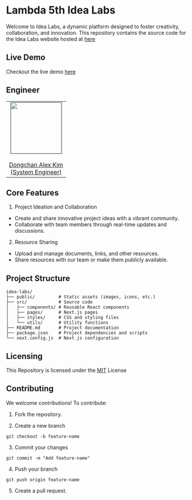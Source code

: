 # Lambda 5th Idea Labs
Welcome to Idea Labs, a dynamic platform designed to foster creativity, collaboration, and innovation. This repository contains the source code for the Idea Labs website hosted at [here](idea-labs.vercel.app.)

## Live Demo

Checkout the live demo [here](idea-labs.vercel.app.)

## Engineer
<table>
    <tr><td height="140px" align="center"> <a href=""https://github.com/Dongckim">
            <img src="https://avatars.githubusercontent.com/Dongckim" width="140px" /> <br><br> Dongchan Alex Kim<br>(System Engineer) </a> <br>
    </tr>
<table>

## Core Features

1. Project Ideation and Collaboration
- Create and share innovative project ideas with a vibrant community.
- Collaborate with team members through real-time updates and discussions.

2. Resource Sharing
- Upload and manage documents, links, and other resources.
- Share resources with our team or make them publicly available.

## Project Structure

```
idea-labs/
├── public/         # Static assets (images, icons, etc.)
├── src/            # Source code
│   ├── components/ # Reusable React components
│   ├── pages/      # Next.js pages
│   ├── styles/     # CSS and styling files
│   └── utils/      # Utility functions
├── README.md       # Project documentation
├── package.json    # Project dependencies and scripts
└── next.config.js  # Next.js configuration
```

## Licensing

This Repository is licensed under the [MIT](#) License

## Contributing

We welcome contributions! To contribute:

1. Fork the repository.

2. Create a new branch
```
git checkout -b feature-name
```

3. Commit your changes
```
git commit -m "Add feature-name"
```

4. Push your branch
```
git push origin feature-name
```

5. Create a pull request.
